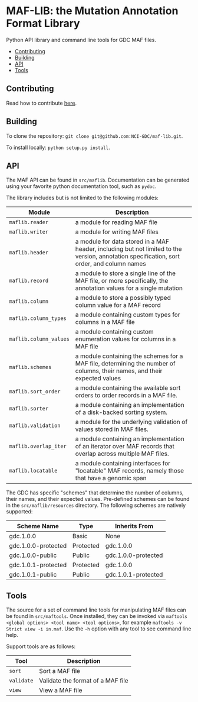 # MAF-LIB: the Mutation Annotation Format Library

Python API library and command line tools for GDC MAF files.

<!---toc start-->
  * [Contributing](#contributing)
  * [Building](#building)
  * [API](#api)
  * [Tools](#tools)

<!---toc end-->

## Contributing

Read how to contribute [here](https://github.com/NCI-GDC/gdcapi/blob/master/CONTRIBUTING.md).

## Building

To clone the repository: `git clone git@github.com:NCI-GDC/maf-lib.git`.

To install locally: `python setup.py install`.

## API

The MAF API can be found in `src/maflib`.
Documentation can be generated using your favorite python documentation
tool, such as `pydoc`.

The library includes but is not limited to the following modules:

| Module | Description |
| --- | --- |
| `maflib.reader` | a module for reading MAF file |
| `maflib.writer` | a module for writing MAF files |
| `maflib.header` | a module for data stored in a MAF header, including but not limited to the version, annotation specification, sort order, and column names |
| `maflib.record` | a module to store a single line of the MAF file, or more specifically, the annotation values for a single mutation |
| `maflib.column` | a module to store a possibly typed column value for a MAF record |
| `maflib.column_types` | a module containing custom types for columns in a MAF file |
| `maflib.column_values` | a module containing custom enumeration values for columns in a MAF file |
| `maflib.schemes` | a module containing the schemes for a MAF file, determining the number of columns, their names, and their expected values |
| `maflib.sort_order` | a module containing the available sort orders to order records in a MAF file. |
| `maflib.sorter` | a module containing an implementation of a disk-backed sorting system. |
| `maflib.validation` | a module for the underlying validation of values stored in MAF files. |
| `maflib.overlap_iter` | a module containing an implementation of an iterator over MAF records that overlap across multiple MAF files. |
| `maflib.locatable` | a module containing interfaces for "locatable" MAF records, namely those that have a genomic span |

The GDC has specific "schemes" that determine the number of columns, their names, and their expected values.
Pre-defined schemes can be found in the `src/maflib/resources` directory.
The following schemes are natively supported:

| Scheme Name | Type | Inherits From |
| --- | --- | --- |
| gdc.1.0.0 | Basic | None |
| gdc.1.0.0-protected | Protected | gdc.1.0.0  |
| gdc.1.0.0-public | Public | gdc.1.0.0-protected |
| gdc.1.0.1-protected | Protected | gdc.1.0.0  |
| gdc.1.0.1-public | Public | gdc.1.0.1-protected |

## Tools

The source for a set of command line tools for manipulating MAF files can be found in `src/maftools`.
Once installed, they can be invoked via `maftools <global options> <tool name>
 <tool options>`, for example `maftools -v Strict view -i in.maf`.
Use the `-h` option with any tool to see command line help.

Support tools are as follows:

| Tool | Description |
| --- | --- |
| `sort` | Sort a MAF file |
| `validate` | Validate the format of a MAF file |
| `view` | View a MAF file |
